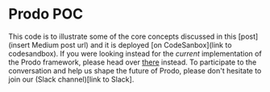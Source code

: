 # Prodo POC

This code is to illustrate some of the core concepts discussed in this [post](insert Medium post url) and it is deployed [on CodeSanbox](link to codesandbox). If you were looking instead for the _current_ implementation of the Prodo framework, please head over [there](https://github.com/prodo-dev/prodo) instead. To participate to the conversation and help us shape the future of Prodo, please don't hesitate to join our (Slack channel)[link to Slack].
